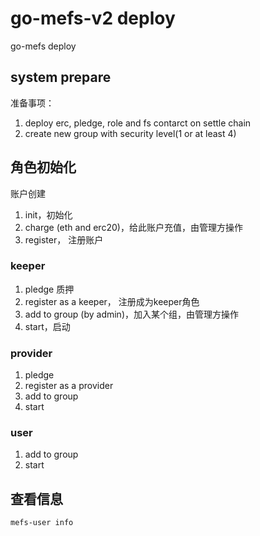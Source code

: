 # go-mefs-v2 deploy

go-mefs deploy 

## system prepare

准备事项：
1. deploy erc, pledge, role and fs contarct on settle chain  
2. create new group with security level(1 or at least 4)

## 角色初始化 

账户创建

1. init，初始化
2. charge (eth and erc20)，给此账户充值，由管理方操作
3. register， 注册账户

### keeper

1. pledge 质押
2. register as a keeper， 注册成为keeper角色
3. add to group (by admin)，加入某个组，由管理方操作
4. start，启动

### provider

1. pledge 
2. register as a provider
3. add to group
4. start

### user
 
1. add to group
2. start


## 查看信息

```
mefs-user info
```